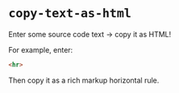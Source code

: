 # `copy-text-as-html`

Enter some source code text → copy it as HTML!

For example, enter:

```html
<hr>
```

Then copy it as a rich markup horizontal rule.
